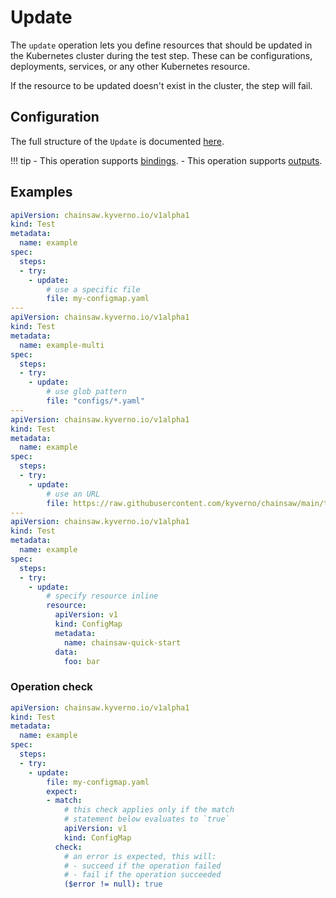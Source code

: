 # Update

The `update` operation lets you define resources that should be updated in the Kubernetes cluster during the test step.
These can be configurations, deployments, services, or any other Kubernetes resource.

If the resource to be updated doesn't exist in the cluster, the step will fail.

## Configuration

The full structure of the `Update` is documented [here](../reference/apis/chainsaw.v1alpha1.md#chainsaw-kyverno-io-v1alpha1-Update).

!!! tip
    - This operation supports [bindings](../general/bindings.md).
    - This operation supports [outputs](../general/outputs.md).

## Examples

```yaml
apiVersion: chainsaw.kyverno.io/v1alpha1
kind: Test
metadata:
  name: example
spec:
  steps:
  - try:
    - update:
        # use a specific file
        file: my-configmap.yaml
---
apiVersion: chainsaw.kyverno.io/v1alpha1
kind: Test
metadata:
  name: example-multi
spec:
  steps:
  - try:
    - update:
        # use glob pattern
        file: "configs/*.yaml"
---
apiVersion: chainsaw.kyverno.io/v1alpha1
kind: Test
metadata:
  name: example
spec:
  steps:
  - try:
    - update:
        # use an URL
        file: https://raw.githubusercontent.com/kyverno/chainsaw/main/testdata/resource/valid.yaml
---
apiVersion: chainsaw.kyverno.io/v1alpha1
kind: Test
metadata:
  name: example
spec:
  steps:
  - try:
    - update:
        # specify resource inline
        resource:
          apiVersion: v1
          kind: ConfigMap
          metadata:
            name: chainsaw-quick-start
          data:
            foo: bar
```

### Operation check

```yaml
apiVersion: chainsaw.kyverno.io/v1alpha1
kind: Test
metadata:
  name: example
spec:
  steps:
  - try:
    - update:
        file: my-configmap.yaml
        expect:
        - match:
            # this check applies only if the match
            # statement below evaluates to `true`
            apiVersion: v1
            kind: ConfigMap
          check:
            # an error is expected, this will:
            # - succeed if the operation failed
            # - fail if the operation succeeded
            ($error != null): true
```
